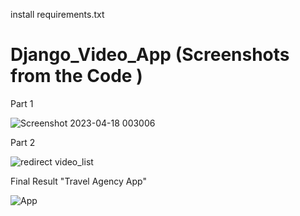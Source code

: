 install requirements.txt

# Django_Video_App (Screenshots from the Code )

Part 1 

![Screenshot 2023-04-18 003006](https://user-images.githubusercontent.com/60312580/232679554-fb903091-f5bb-4e09-b5f4-4cfb23c511ce.png)

Part 2 

![redirect video_list](https://user-images.githubusercontent.com/60312580/232859845-f202261a-f136-4c3f-a327-7d9a3da512ed.png)

Final Result "Travel Agency App"

![App](https://user-images.githubusercontent.com/60312580/233279960-44f5949f-a4b9-492d-8c51-66c060c19c06.png)


